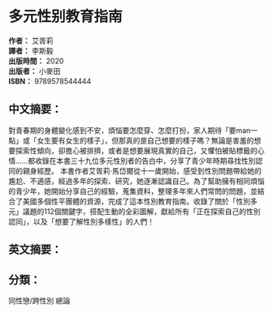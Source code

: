 # 多元性别教育指南

**作者：** 艾胥莉  
**譯者：** 李斯毅  
**出版時間：** 2020  
**出版者：** 小麥田  
**ISBN：** 9789578544444  

## 中文摘要：
對青春期的身體變化感到不安，煩惱要怎麼穿、怎麼打扮，家人期待「要man一點」或「女生要有女生的樣子」，但那真的昰自己想要的樣子嗎？無論是害羞的想要探索性傾向，卻擔心被排擠，或者是想要展現真實的自己，又懼怕被貼標籤的心情……都收錄在本書三十九位多元性別者的告白中，分享了青少年時期尋找性別認同的親身經歷。 本書作者艾胥莉‧馬岱爾從十一歲開始，感受到性別問題帶給她的尷尬、不適感，經過多年的探索、研究，她逐漸認識自己。為了幫助擁有相同煩惱的青少年，她開始分享自己的經驗，蒐集資料，整理多年來人們常問的問題，並結合了美國多個性平團體的資源，完成了這本性別教育指南。收錄了關於「性別多元」議題的112個關鍵字，搭配生動的全彩圖解，獻給所有「正在探索自己的性別認同」，以及「想要了解性別多樣性」的人們！

## 英文摘要：

## 分類：
同性戀/跨性別 總論